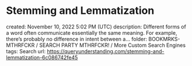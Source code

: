 # Stemming and Lemmatization

created: November 10, 2022 5:02 PM (UTC)
description: Different forms of a word often communicate essentially the same meaning. For example, there’s probably no difference in intent between a…
folder: BOOKMRKS-MTHRFCKR / SEARCH PARTY MTHRFCKR! / More Custom Search Engines
tags: Search
url: https://queryunderstanding.com/stemming-and-lemmatization-6c086742fe45